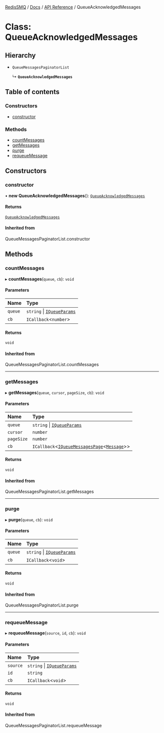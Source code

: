 [RedisSMQ](../../../README.md) / [Docs](../../README.md) / [API Reference](../README.md) / QueueAcknowledgedMessages

# Class: QueueAcknowledgedMessages

## Hierarchy

- `QueueMessagesPaginatorList`

  ↳ **`QueueAcknowledgedMessages`**

## Table of contents

### Constructors

- [constructor](QueueAcknowledgedMessages.md#constructor)

### Methods

- [countMessages](QueueAcknowledgedMessages.md#countmessages)
- [getMessages](QueueAcknowledgedMessages.md#getmessages)
- [purge](QueueAcknowledgedMessages.md#purge)
- [requeueMessage](QueueAcknowledgedMessages.md#requeuemessage)

## Constructors

### constructor

• **new QueueAcknowledgedMessages**(): [`QueueAcknowledgedMessages`](QueueAcknowledgedMessages.md)

#### Returns

[`QueueAcknowledgedMessages`](QueueAcknowledgedMessages.md)

#### Inherited from

QueueMessagesPaginatorList.constructor

## Methods

### countMessages

▸ **countMessages**(`queue`, `cb`): `void`

#### Parameters

| Name | Type |
| :------ | :------ |
| `queue` | `string` \| [`IQueueParams`](../interfaces/IQueueParams.md) |
| `cb` | `ICallback`\<`number`\> |

#### Returns

`void`

#### Inherited from

QueueMessagesPaginatorList.countMessages

___

### getMessages

▸ **getMessages**(`queue`, `cursor`, `pageSize`, `cb`): `void`

#### Parameters

| Name | Type |
| :------ | :------ |
| `queue` | `string` \| [`IQueueParams`](../interfaces/IQueueParams.md) |
| `cursor` | `number` |
| `pageSize` | `number` |
| `cb` | `ICallback`\<[`IQueueMessagesPage`](../interfaces/IQueueMessagesPage.md)\<[`Message`](Message.md)\>\> |

#### Returns

`void`

#### Inherited from

QueueMessagesPaginatorList.getMessages

___

### purge

▸ **purge**(`queue`, `cb`): `void`

#### Parameters

| Name | Type |
| :------ | :------ |
| `queue` | `string` \| [`IQueueParams`](../interfaces/IQueueParams.md) |
| `cb` | `ICallback`\<`void`\> |

#### Returns

`void`

#### Inherited from

QueueMessagesPaginatorList.purge

___

### requeueMessage

▸ **requeueMessage**(`source`, `id`, `cb`): `void`

#### Parameters

| Name | Type |
| :------ | :------ |
| `source` | `string` \| [`IQueueParams`](../interfaces/IQueueParams.md) |
| `id` | `string` |
| `cb` | `ICallback`\<`void`\> |

#### Returns

`void`

#### Inherited from

QueueMessagesPaginatorList.requeueMessage
